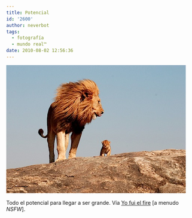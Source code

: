 ```yaml
---
title: Potencial
id: '2600'
author: neverbot
tags:
  - fotografía
  - mundo real™
date: 2010-08-02 12:56:36
---
```


![201008021255.jpg](./potencial/201008021255.jpg)

Todo el potencial para llegar a ser grande. Vía [Yo fui el fire](http://guillermolo.tumblr.com/post/730755773/jiji-egoismo-anneyhall-big-lion-little) \[a menudo _NSFW_\].